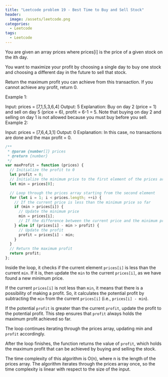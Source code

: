```yaml
---
title: "Leetcode problem 19 - Best Time to Buy and Sell Stock"
header:
  image: /assets/leetcode.png
categories:
  - Leetcode
tags:
  - Leetcode
---
```


You are given an array prices where prices[i] is the price of a given stock on the ith day.

You want to maximize your profit by choosing a single day to buy one stock and choosing a different day in the future to sell that stock.

Return the maximum profit you can achieve from this transaction. If you cannot achieve any profit, return 0.

Example 1:

Input: prices = [7,1,5,3,6,4]
Output: 5
Explanation: Buy on day 2 (price = 1) and sell on day 5 (price = 6), profit = 6-1 = 5.
Note that buying on day 2 and selling on day 1 is not allowed because you must buy before you sell.
Example 2:

Input: prices = [7,6,4,3,1]
Output: 0
Explanation: In this case, no transactions are done and the max profit = 0.

```js
/**
 * @param {number[]} prices
 * @return {number}
 */
var maxProfit = function (prices) {
  // Initialize the profit to 0
  let profit = 0;
  // Initialize the minimum price to the first element of the prices array
  let min = prices[0];

  // Loop through the prices array starting from the second element
  for (let i = 1; i < prices.length; ++i) {
    // If the current price is less than the minimum price so far
    if (min > prices[i]) {
      // Update the minimum price
      min = prices[i];
      // If the difference between the current price and the minimum price is greater than the current profit
    } else if (prices[i] - min > profit) {
      // Update the profit
      profit = prices[i] - min;
    }
  }
  // Return the maximum profit
  return profit;
};
```

Inside the loop, it checks if the current element `prices[i]` is less than the current `min`. If it is, then update the `min` to the current `prices[i]`, as we have found a new minimum price.

If the current `prices[i]` is not less than `min`, it means that there is a possibility of making a profit. So, it calculates the potential profit by subtracting the `min` from the current `prices[i]` (i.e., `prices[i] - min`).

If the potential `profit` is greater than the current `profit`, update the profit to the potential profit. This step ensures that `profit` always holds the maximum profit achieved so far.

The loop continues iterating through the prices array, updating min and `profit` accordingly.

After the loop finishes, the function returns the value of `profit`, which holds the maximum profit that can be achieved by buying and selling the stock.

The time complexity of this algorithm is O(n), where n is the length of the prices array. The algorithm iterates through the prices array once, so the time complexity is linear with respect to the size of the input.
